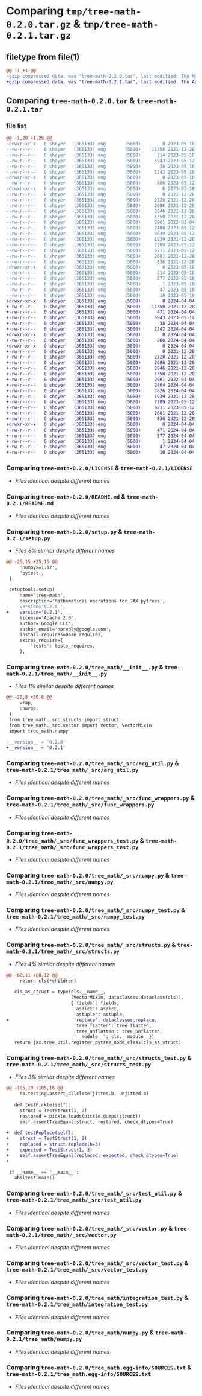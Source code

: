 # Comparing `tmp/tree-math-0.2.0.tar.gz` & `tmp/tree-math-0.2.1.tar.gz`

## filetype from file(1)

```diff
@@ -1 +1 @@
-gzip compressed data, was "tree-math-0.2.0.tar", last modified: Thu May 18 17:47:46 2023, max compression
+gzip compressed data, was "tree-math-0.2.1.tar", last modified: Thu Apr  4 00:58:42 2024, max compression
```

## Comparing `tree-math-0.2.0.tar` & `tree-math-0.2.1.tar`

### file list

```diff
@@ -1,28 +1,28 @@
-drwxr-xr-x   0 shoyer   (365133) eng       (5000)        0 2023-05-18 17:47:46.271663 tree-math-0.2.0/
--rw-r--r--   0 shoyer   (365133) eng       (5000)    11358 2021-12-28 20:41:50.000000 tree-math-0.2.0/LICENSE
--rw-r--r--   0 shoyer   (365133) eng       (5000)      314 2023-05-18 17:47:46.270984 tree-math-0.2.0/PKG-INFO
--rw-r--r--   0 shoyer   (365133) eng       (5000)     5943 2023-05-12 02:20:53.000000 tree-math-0.2.0/README.md
--rw-r--r--   0 shoyer   (365133) eng       (5000)       38 2023-05-18 17:47:46.271714 tree-math-0.2.0/setup.cfg
--rw-r--r--   0 shoyer   (365133) eng       (5000)     1243 2023-05-18 17:46:01.000000 tree-math-0.2.0/setup.py
-drwxr-xr-x   0 shoyer   (365133) eng       (5000)        0 2023-05-18 17:47:46.267791 tree-math-0.2.0/tree_math/
--rw-r--r--   0 shoyer   (365133) eng       (5000)      886 2023-05-12 02:20:53.000000 tree-math-0.2.0/tree_math/__init__.py
-drwxr-xr-x   0 shoyer   (365133) eng       (5000)        0 2023-05-18 17:47:46.270744 tree-math-0.2.0/tree_math/_src/
--rw-r--r--   0 shoyer   (365133) eng       (5000)        0 2021-12-28 20:41:50.000000 tree-math-0.2.0/tree_math/_src/__init__.py
--rw-r--r--   0 shoyer   (365133) eng       (5000)     2720 2021-12-28 20:41:50.000000 tree-math-0.2.0/tree_math/_src/arg_util.py
--rw-r--r--   0 shoyer   (365133) eng       (5000)     2686 2021-12-28 20:41:50.000000 tree-math-0.2.0/tree_math/_src/func_wrappers.py
--rw-r--r--   0 shoyer   (365133) eng       (5000)     2846 2021-12-28 20:41:50.000000 tree-math-0.2.0/tree_math/_src/func_wrappers_test.py
--rw-r--r--   0 shoyer   (365133) eng       (5000)     1350 2021-12-28 20:41:50.000000 tree-math-0.2.0/tree_math/_src/numpy.py
--rw-r--r--   0 shoyer   (365133) eng       (5000)     2961 2022-03-04 04:00:56.000000 tree-math-0.2.0/tree_math/_src/numpy_test.py
--rw-r--r--   0 shoyer   (365133) eng       (5000)     2408 2023-05-12 02:20:53.000000 tree-math-0.2.0/tree_math/_src/structs.py
--rw-r--r--   0 shoyer   (365133) eng       (5000)     3639 2023-05-12 02:20:53.000000 tree-math-0.2.0/tree_math/_src/structs_test.py
--rw-r--r--   0 shoyer   (365133) eng       (5000)     1939 2021-12-28 20:41:50.000000 tree-math-0.2.0/tree_math/_src/test_util.py
--rw-r--r--   0 shoyer   (365133) eng       (5000)     7209 2023-05-12 02:20:53.000000 tree-math-0.2.0/tree_math/_src/vector.py
--rw-r--r--   0 shoyer   (365133) eng       (5000)     6211 2023-05-12 02:20:53.000000 tree-math-0.2.0/tree_math/_src/vector_test.py
--rw-r--r--   0 shoyer   (365133) eng       (5000)     2681 2021-12-28 23:13:05.000000 tree-math-0.2.0/tree_math/integration_test.py
--rw-r--r--   0 shoyer   (365133) eng       (5000)      836 2021-12-28 20:41:50.000000 tree-math-0.2.0/tree_math/numpy.py
-drwxr-xr-x   0 shoyer   (365133) eng       (5000)        0 2023-05-18 17:47:46.268569 tree-math-0.2.0/tree_math.egg-info/
--rw-r--r--   0 shoyer   (365133) eng       (5000)      314 2023-05-18 17:47:45.000000 tree-math-0.2.0/tree_math.egg-info/PKG-INFO
--rw-r--r--   0 shoyer   (365133) eng       (5000)      577 2023-05-18 17:47:46.000000 tree-math-0.2.0/tree_math.egg-info/SOURCES.txt
--rw-r--r--   0 shoyer   (365133) eng       (5000)        1 2023-05-18 17:47:46.000000 tree-math-0.2.0/tree_math.egg-info/dependency_links.txt
--rw-r--r--   0 shoyer   (365133) eng       (5000)       47 2023-05-18 17:47:46.000000 tree-math-0.2.0/tree_math.egg-info/requires.txt
--rw-r--r--   0 shoyer   (365133) eng       (5000)       10 2023-05-18 17:47:46.000000 tree-math-0.2.0/tree_math.egg-info/top_level.txt
+drwxr-xr-x   0 shoyer   (365133) eng       (5000)        0 2024-04-04 00:58:42.626335 tree-math-0.2.1/
+-rw-r--r--   0 shoyer   (365133) eng       (5000)    11358 2021-12-28 20:41:50.000000 tree-math-0.2.1/LICENSE
+-rw-r--r--   0 shoyer   (365133) eng       (5000)      471 2024-04-04 00:58:42.626104 tree-math-0.2.1/PKG-INFO
+-rw-r--r--   0 shoyer   (365133) eng       (5000)     5943 2023-05-12 02:20:53.000000 tree-math-0.2.1/README.md
+-rw-r--r--   0 shoyer   (365133) eng       (5000)       38 2024-04-04 00:58:42.626387 tree-math-0.2.1/setup.cfg
+-rw-r--r--   0 shoyer   (365133) eng       (5000)     1242 2024-04-04 00:56:21.000000 tree-math-0.2.1/setup.py
+drwxr-xr-x   0 shoyer   (365133) eng       (5000)        0 2024-04-04 00:58:42.622376 tree-math-0.2.1/tree_math/
+-rw-r--r--   0 shoyer   (365133) eng       (5000)      886 2024-04-04 00:56:21.000000 tree-math-0.2.1/tree_math/__init__.py
+drwxr-xr-x   0 shoyer   (365133) eng       (5000)        0 2024-04-04 00:58:42.625276 tree-math-0.2.1/tree_math/_src/
+-rw-r--r--   0 shoyer   (365133) eng       (5000)        0 2021-12-28 20:41:50.000000 tree-math-0.2.1/tree_math/_src/__init__.py
+-rw-r--r--   0 shoyer   (365133) eng       (5000)     2720 2021-12-28 20:41:50.000000 tree-math-0.2.1/tree_math/_src/arg_util.py
+-rw-r--r--   0 shoyer   (365133) eng       (5000)     2686 2021-12-28 20:41:50.000000 tree-math-0.2.1/tree_math/_src/func_wrappers.py
+-rw-r--r--   0 shoyer   (365133) eng       (5000)     2846 2021-12-28 20:41:50.000000 tree-math-0.2.1/tree_math/_src/func_wrappers_test.py
+-rw-r--r--   0 shoyer   (365133) eng       (5000)     1350 2021-12-28 20:41:50.000000 tree-math-0.2.1/tree_math/_src/numpy.py
+-rw-r--r--   0 shoyer   (365133) eng       (5000)     2961 2022-03-04 04:00:56.000000 tree-math-0.2.1/tree_math/_src/numpy_test.py
+-rw-r--r--   0 shoyer   (365133) eng       (5000)     2464 2024-04-04 00:56:21.000000 tree-math-0.2.1/tree_math/_src/structs.py
+-rw-r--r--   0 shoyer   (365133) eng       (5000)     3826 2024-04-04 00:56:21.000000 tree-math-0.2.1/tree_math/_src/structs_test.py
+-rw-r--r--   0 shoyer   (365133) eng       (5000)     1939 2021-12-28 20:41:50.000000 tree-math-0.2.1/tree_math/_src/test_util.py
+-rw-r--r--   0 shoyer   (365133) eng       (5000)     7209 2023-05-12 02:20:53.000000 tree-math-0.2.1/tree_math/_src/vector.py
+-rw-r--r--   0 shoyer   (365133) eng       (5000)     6211 2023-05-12 02:20:53.000000 tree-math-0.2.1/tree_math/_src/vector_test.py
+-rw-r--r--   0 shoyer   (365133) eng       (5000)     2681 2021-12-28 23:13:05.000000 tree-math-0.2.1/tree_math/integration_test.py
+-rw-r--r--   0 shoyer   (365133) eng       (5000)      836 2021-12-28 20:41:50.000000 tree-math-0.2.1/tree_math/numpy.py
+drwxr-xr-x   0 shoyer   (365133) eng       (5000)        0 2024-04-04 00:58:42.625599 tree-math-0.2.1/tree_math.egg-info/
+-rw-r--r--   0 shoyer   (365133) eng       (5000)      471 2024-04-04 00:58:42.000000 tree-math-0.2.1/tree_math.egg-info/PKG-INFO
+-rw-r--r--   0 shoyer   (365133) eng       (5000)      577 2024-04-04 00:58:42.000000 tree-math-0.2.1/tree_math.egg-info/SOURCES.txt
+-rw-r--r--   0 shoyer   (365133) eng       (5000)        1 2024-04-04 00:58:42.000000 tree-math-0.2.1/tree_math.egg-info/dependency_links.txt
+-rw-r--r--   0 shoyer   (365133) eng       (5000)       47 2024-04-04 00:58:42.000000 tree-math-0.2.1/tree_math.egg-info/requires.txt
+-rw-r--r--   0 shoyer   (365133) eng       (5000)       10 2024-04-04 00:58:42.000000 tree-math-0.2.1/tree_math.egg-info/top_level.txt
```

### Comparing `tree-math-0.2.0/LICENSE` & `tree-math-0.2.1/LICENSE`

 * *Files identical despite different names*

### Comparing `tree-math-0.2.0/README.md` & `tree-math-0.2.1/README.md`

 * *Files identical despite different names*

### Comparing `tree-math-0.2.0/setup.py` & `tree-math-0.2.1/setup.py`

 * *Files 8% similar despite different names*

```diff
@@ -25,15 +25,15 @@
     'numpy>=1.17',
     'pytest',
 ]
 
 setuptools.setup(
     name='tree-math',
     description='Mathematical operations for JAX pytrees',
-    version='0.2.0 ',
+    version='0.2.1',
     license='Apache 2.0',
     author='Google LLC',
     author_email='noreply@google.com',
     install_requires=base_requires,
     extras_require={
         'tests': tests_requires,
     },
```

### Comparing `tree-math-0.2.0/tree_math/__init__.py` & `tree-math-0.2.1/tree_math/__init__.py`

 * *Files 1% similar despite different names*

```diff
@@ -20,8 +20,8 @@
     wrap,
     unwrap,
 )
 from tree_math._src.structs import struct
 from tree_math._src.vector import Vector, VectorMixin
 import tree_math.numpy
 
-__version__ = '0.2.0'
+__version__ = '0.2.1'
```

### Comparing `tree-math-0.2.0/tree_math/_src/arg_util.py` & `tree-math-0.2.1/tree_math/_src/arg_util.py`

 * *Files identical despite different names*

### Comparing `tree-math-0.2.0/tree_math/_src/func_wrappers.py` & `tree-math-0.2.1/tree_math/_src/func_wrappers.py`

 * *Files identical despite different names*

### Comparing `tree-math-0.2.0/tree_math/_src/func_wrappers_test.py` & `tree-math-0.2.1/tree_math/_src/func_wrappers_test.py`

 * *Files identical despite different names*

### Comparing `tree-math-0.2.0/tree_math/_src/numpy.py` & `tree-math-0.2.1/tree_math/_src/numpy.py`

 * *Files identical despite different names*

### Comparing `tree-math-0.2.0/tree_math/_src/numpy_test.py` & `tree-math-0.2.1/tree_math/_src/numpy_test.py`

 * *Files identical despite different names*

### Comparing `tree-math-0.2.0/tree_math/_src/structs.py` & `tree-math-0.2.1/tree_math/_src/structs.py`

 * *Files 4% similar despite different names*

```diff
@@ -68,11 +68,12 @@
     return cls(*children)
 
   cls_as_struct = type(cls.__name__,
                        (VectorMixin, dataclasses.dataclass(cls)),
                        {'fields': fields,
                         'asdict': asdict,
                         'astuple': astuple,
+                        'replace': dataclasses.replace,
                         'tree_flatten': tree_flatten,
                         'tree_unflatten': tree_unflatten,
                         '__module__': cls.__module__})
   return jax.tree_util.register_pytree_node_class(cls_as_struct)
```

### Comparing `tree-math-0.2.0/tree_math/_src/structs_test.py` & `tree-math-0.2.1/tree_math/_src/structs_test.py`

 * *Files 3% similar despite different names*

```diff
@@ -105,10 +105,16 @@
     np.testing.assert_allclose(jitted.b, unjitted.b)
 
   def testPickle(self):
     struct = TestStruct(1, 2)
     restored = pickle.loads(pickle.dumps(struct))
     self.assertTreeEqual(struct, restored, check_dtypes=True)
 
+  def testReplace(self):
+    struct = TestStruct(1, 2)
+    replaced = struct.replace(b=3)
+    expected = TestStruct(1, 3)
+    self.assertTreeEqual(replaced, expected, check_dtypes=True)
+
 
 if __name__ == '__main__':
   absltest.main()
```

### Comparing `tree-math-0.2.0/tree_math/_src/test_util.py` & `tree-math-0.2.1/tree_math/_src/test_util.py`

 * *Files identical despite different names*

### Comparing `tree-math-0.2.0/tree_math/_src/vector.py` & `tree-math-0.2.1/tree_math/_src/vector.py`

 * *Files identical despite different names*

### Comparing `tree-math-0.2.0/tree_math/_src/vector_test.py` & `tree-math-0.2.1/tree_math/_src/vector_test.py`

 * *Files identical despite different names*

### Comparing `tree-math-0.2.0/tree_math/integration_test.py` & `tree-math-0.2.1/tree_math/integration_test.py`

 * *Files identical despite different names*

### Comparing `tree-math-0.2.0/tree_math/numpy.py` & `tree-math-0.2.1/tree_math/numpy.py`

 * *Files identical despite different names*

### Comparing `tree-math-0.2.0/tree_math.egg-info/SOURCES.txt` & `tree-math-0.2.1/tree_math.egg-info/SOURCES.txt`

 * *Files identical despite different names*

